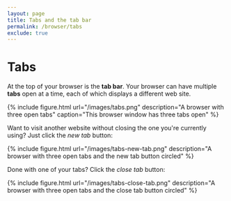 ```yaml
---
layout: page
title: Tabs and the tab bar
permalink: /browser/tabs
exclude: true
---
```


# Tabs

At the top of your browser is the **tab bar**. Your browser can have multiple **tabs** open at a time, each of which displays a different web site.

{% include figure.html url="/images/tabs.png" description="A browser with three open tabs" caption="This browser window has three tabs open" %}

Want to visit another website without closing the one you're currently using? Just click the *new tab* button:

{% include figure.html url="/images/tabs-new-tab.png" description="A browser with three open tabs and the new tab button circled" %}

Done with one of your tabs? Click the *close tab* button:

{% include figure.html url="/images/tabs-close-tab.png" description="A browser with three open tabs and the close tab button circled" %}
